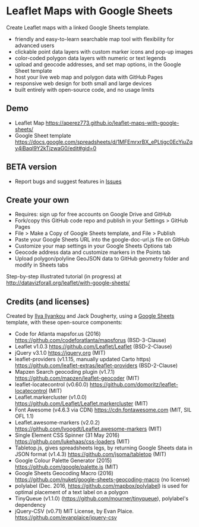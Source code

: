 # Leaflet Maps with Google Sheets
Create Leaflet maps with a linked Google Sheets template.
- friendly and easy-to-learn searchable map tool with flexibility for advanced users
- clickable point data layers with custom marker icons and pop-up images
- color-coded polygon data layers with numeric or text legends
- upload and geocode addresses, and set map options, in the Google Sheet template
- host your live web map and polygon data with GitHub Pages
- responsive web design for both small and large devices
- built entirely with open-source code, and no usage limits

## Demo
- Leaflet Map https://aperez773.github.io/leaflet-maps-with-google-sheets/
- Google Sheet template https://docs.google.com/spreadsheets/d/1MFEmrxrBX_ePLtjgc0EcYiuZqy4iBaqI9Y2kTjzwaG0/edit#gid=0

## BETA version
- Report bugs and suggest features in [Issues](https://github.com/JackDougherty/leaflet-maps-with-google-sheets/issues)

## Create your own
- Requires: sign up for free accounts on Google Drive and GitHub
- Fork/copy this GitHub code repo and publish in your Settings > GitHub Pages
- File > Make a Copy of Google Sheets template, and File > Publish
- Paste your Google Sheets URL into the google-doc-url.js file on GitHub
- Customize your map settings in your Google Sheets Options tab
- Geocode address data and customize markers in the Points tab
- Upload polygon/polyline GeoJSON data to GitHub geometry folder and modify in Sheets tabs

Step-by-step illustrated tutorial (in progress) at http://datavizforall.org/leaflet/with-google-sheets/

## Credits (and licenses)
Created by [Ilya Ilyankou](https://github.com/ilyankou) and Jack Dougherty, using a [Google Sheets](https://www.google.com/sheets/about/) template, with these open-source components:
- Code for Atlanta mapsfor.us (2016) https://github.com/codeforatlanta/mapsforus (BSD-3-Clause)
- Leaflet v1.0.3 https://github.com/Leaflet/Leaflet (BSD-2-Clause)
- jQuery v3.1.0 https://jquery.org (MIT)
- leaflet-providers (v1.1.15, manually updated Carto https) https://github.com/leaflet-extras/leaflet-providers (BSD-2-Clause)
- Mapzen Search geocoding plugin (v1.7.1) https://github.com/mapzen/leaflet-geocoder (MIT)
- leaflet-locatecontrol (v0.60.0) https://github.com/domoritz/leaflet-locatecontrol (MIT)
- Leaflet.markercluster (v1.0.0) https://github.com/Leaflet/Leaflet.markercluster (MIT)
- Font Awesome (v4.6.3 via CDN) https://cdn.fontawesome.com (MIT, SIL OFL 1.1)
- Leaflet.awesome-markers (v2.0.2) https://github.com/lvoogdt/Leaflet.awesome-markers (MIT)
- Single Element CSS Spinner (31 May 2016) https://github.com/lukehaas/css-loaders (MIT)
- Tabletop.js, gives spreadsheets legs, by returning Google Sheets data in JSON format (v1.4.3) https://github.com/jsoma/tabletop (MIT)
- Google Colour Palette Generator (2015) https://github.com/google/palette.js (MIT)
- Google Sheets Geocoding Macro (2016) https://github.com/nuket/google-sheets-geocoding-macro (no license)
- polylabel (Dec. 2016, https://github.com/mapbox/polylabel) is used for optimal placement of a text label on a polygon
- TinyQueue (v1.1.0) (https://github.com/mourner/tinyqueue), polylabel's dependency
- jQuery-CSV (v0.71) MIT License, by Evan Plaice. https://github.com/evanplaice/jquery-csv
